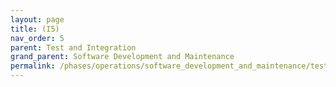 ```yaml
---
layout: page
title: (I5)
nav_order: 5
parent: Test and Integration
grand_parent: Software Development and Maintenance
permalink: /phases/operations/software_development_and_maintenance/test_and_integration/i5/
---
```

